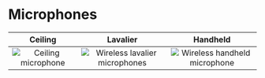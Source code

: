 # Microphones 

| Ceiling                                                                                                                                             | Lavalier                                                                                                                                                        | Handheld                                                                                                                                                        |
|:---------------------------------------------------------------------------------------------------------------------------------------------------:|:---------------------------------------------------------------------------------------------------------------------------------------------------------------:|:---------------------------------------------------------------------------------------------------------------------------------------------------------------:|
| ![Ceiling microphone](https://webapps.towson.edu/classroomtechnology/VirtualTour/Science%20Complex/SC2226/ITEMS_CEILINGMIC_BIAMP_Parle%20TCM-1.jpg) | ![Wireless lavalier microphones](https://webapps.towson.edu/classroomtechnology/VirtualTour/Science%20Complex/SC2226/ITEMS_MICWIRELESSLAV_SHURE_ULXD1-WL93.jpg) | ![Wireless handheld microphone](https://webapps.towson.edu/classroomtechnology/VirtualTour/Science%20Complex/SC2226/ITEMS_MICWIRELESSHAND_SHURE_ULXD2-SM58.jpg) |